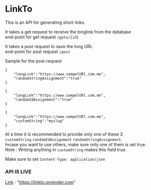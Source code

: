 # LinkTo
This is an API for generating short links.

It takes a get request to receive the longlink from the database<br>
end-point for get request `/goto/{id}`

It takes a post request to save the long URL<br>
end-point for post request `/post`


Sample for the post-request  

```
{   
    "longLink":"https://www.sampelURl.com.me",
    "randomStringAssignment":"true"
} 
```
```
{   
    "longLink":"https://www.sampelURl.com.me",
    "randomIdAssignment":"true"
} 
```
```
{   
    "longLink":"https://www.sampelURl.com.me",
    "customString":"myslug"
} 
```

At a time it is recommended to provide only one of these 3 <br>`customString` `randomIdAssignment` `randomStringAssignment`.
<br> Incase you want to use others, make sure only one of them is set true.
<br> Note : Writing anything in `customString` makes this field true.

Make sure to set ` Content-Type: application/json `

### API IS LIVE
[Link](https://linkto.onrender.com) : "https://linkto.onrender.com"



